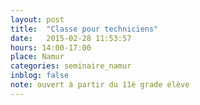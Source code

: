 ```yaml
---
layout: post
title:  "Classe pour techniciens"
date:   2015-02-28 11:53:57
hours: 14:00-17:00
place: Namur
categories: seminaire_namur
inblog: false
note: ouvert à partir du 11è grade élève
---
```



